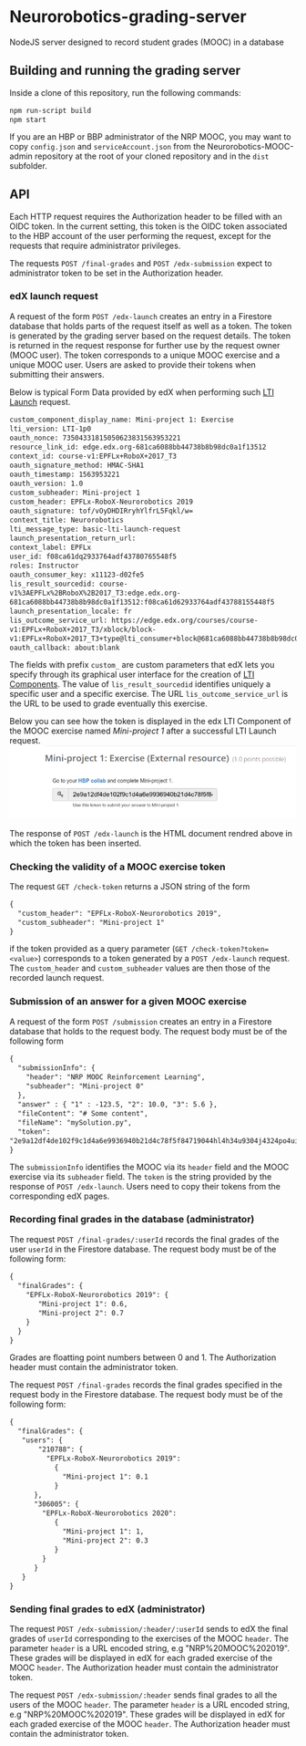 # Neurorobotics-grading-server
NodeJS server designed to record student grades (MOOC) in a database 

## Building and running the grading server

Inside a clone of this repository, run the following commands:
```
npm run-script build
npm start
```
If you are an HBP or BBP administrator of the NRP MOOC, you may want to copy `config.json` and `serviceAccount.json` from the Neurorobotics-MOOC-admin repository at the root of your cloned repository and in the `dist` subfolder.

## API

Each HTTP request requires the Authorization header to be filled with an OIDC token. In the current setting, this token is the OIDC token associated to the HBP account of the user performing the request, except for the requests that require administrator privileges.

The requests `POST /final-grades` and `POST /edx-submission` expect to administrator token to be set in the Authorization header.

### edX launch request
A request of the form `POST /edx-launch` creates an entry in a Firestore database that holds parts of the request itself as well as a token. The token is generated by the grading server based on the request details. The token is returned in the request response for further use by the request owner (MOOC user). The token corresponds to a unique MOOC exercise and a unique MOOC user. Users are asked to provide their tokens when submitting their answers.

Below is typical Form Data provided by edX when performing such [LTI Launch](https://www.imsglobal.org/spec/lti/v1p3/#lti-launch) request.

```
custom_component_display_name: Mini-project 1: Exercise
lti_version: LTI-1p0
oauth_nonce: 73504331815050623831563953221
resource_link_id: edge.edx.org-681ca6088bb44738b8b98dc0a1f13512
context_id: course-v1:EPFLx+RoboX+2017_T3
oauth_signature_method: HMAC-SHA1
oauth_timestamp: 1563953221
oauth_version: 1.0
custom_subheader: Mini-project 1
custom_header: EPFLx-RoboX-Neurorobotics 2019
oauth_signature: tof/vOyDHDIRryhYlfrL5Fqkl/w=
context_title: Neurorobotics
lti_message_type: basic-lti-launch-request
launch_presentation_return_url: 
context_label: EPFLx
user_id: f08ca61dq2933764adf43780765548f5
roles: Instructor
oauth_consumer_key: x11123-d02fe5
lis_result_sourcedid: course-v1%3AEPFLx%2BRoboX%2B2017_T3:edge.edx.org-681ca6088bb44738b8b98dc0a1f13512:f08ca61d62933764adf43788155448f5
launch_presentation_locale: fr
lis_outcome_service_url: https://edge.edx.org/courses/course-v1:EPFLx+RoboX+2017_T3/xblock/block-v1:EPFLx+RoboX+2017_T3+type@lti_consumer+block@681ca6088bb44738b8b98dc0a1f13512/handler_noauth/outcome_service_handler
oauth_callback: about:blank
```

The fields with prefix `custom_` are custom parameters that edX lets you specify through its graphical user interface for the creation of [LTI Components](https://edx.readthedocs.io/projects/edx-partner-course-staff/en/latest/exercises_tools/lti_component.html).
The value of `lis_result_sourcedid` identifies uniquely a specific user and a specific exercise.
The URL `lis_outcome_service_url` is the URL to be used to grade eventually this exercise.

Below you can see how the token is displayed in the edx LTI Component of the MOOC exercise named *Mini-project 1* after a successful LTI Launch request.
![edx-lti-component-with-token](https://github.com/HBPNeurorobotics/Neurorobotics-grading-server/blob/master/images/token.png)

The response of `POST /edx-launch` is the HTML document rendred above in which the token has been inserted.

### Checking the validity of a MOOC exercise token

The request `GET /check-token` returns a JSON string of the form 

```
{
  "custom_header": "EPFLx-RoboX-Neurorobotics 2019",
  "custom_subheader": "Mini-project 1"
}
```
if the token provided as a query parameter (`GET /check-token?token=<value>`) corresponds to a token generated by a `POST /edx-launch` request. The `custom_header` and `custom_subheader` values are then those of the recorded launch request.

### Submission of an answer for a given MOOC exercise

A request of the form `POST /submission` creates an entry in a Firestore database that holds to the request body.
The request body must be of the following form

```
{
  "submissionInfo": {
    "header": "NRP MOOC Reinforcement Learning",
    "subheader": "Mini-project 0"
  },
  "answer" : { "1" : -123.5, "2": 10.0, "3": 5.6 },
  "fileContent": "# Some content",
  "fileName": "mySolution.py",
  "token": "2e9a12df4de102f9c1d4a6e9936940b21d4c78f5f84719044hl4h34u9304j4324po4uin4m"
}
```
The `submissionInfo` identifies the MOOC via its `header` field and the MOOC exercise via its `subheader` field.
The `token` is the string provided by the response of `POST /edx-launch`. Users need to copy their tokens from the corresponding edX pages.

### Recording final grades in the database (administrator)

The request `POST /final-grades/:userId` records the final grades of the user `userId` in the Firestore database.
The request body must be of the following form:

```
{
  "finalGrades": {
    "EPFLx-RoboX-Neurorobotics 2019": {
       "Mini-project 1": 0.6,
       "Mini-project 2": 0.7
    }
  }
}
```
Grades are floatting point numbers between 0 and 1.
The Authorization header must contain the administrator token.

The request `POST /final-grades` records the final grades specified in the request body in the Firestore database.
The request body must be of the following form:

```
{
  "finalGrades": {
   "users": {
       "210788": {
         "EPFLx-RoboX-Neurorobotics 2019":
           {
             "Mini-project 1": 0.1
           } 
      },
      "306005": {
        "EPFLx-RoboX-Neurorobotics 2020":
           {
             "Mini-project 1": 1,
             "Mini-project 2": 0.3
           }
        }
      }
   }
}
```

### Sending final grades to edX (administrator)

The request `POST /edx-submission/:header/:userId` sends to edX the final grades of `userId` corresponding to the exercises of the MOOC `header`. The parameter `header` is a URL encoded string, e.g  "NRP%20MOOC%202019". These grades will be displayed in edX for each graded exercise of the MOOC `header`.
The Authorization header must contain the administrator token.


The request `POST /edx-submission/:header` sends final grades to all the users of the MOOC `header`.
The parameter `header` is a URL encoded string, e.g  "NRP%20MOOC%202019". These grades will be displayed in edX for each graded exercise of the MOOC `header`.
The Authorization header must contain the administrator token.
